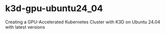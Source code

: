 # k3d-gpu-ubuntu24_04
Creating a GPU-Accelerated Kubernetes Cluster with K3D on Ubuntu 24.04 with latest versions
